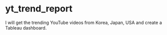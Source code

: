 # yt_trend_report
I will get the trending YouTube videos from Korea, Japan, USA and create a Tableau dashboard.
